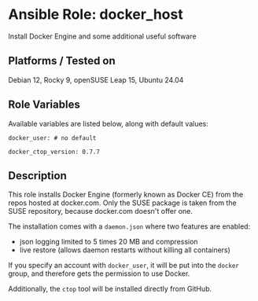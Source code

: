 # Ansible Role: docker_host

Install Docker Engine and some additional useful software

## Platforms / Tested on

Debian 12, Rocky 9, openSUSE Leap 15, Ubuntu 24.04

## Role Variables

Available variables are listed below, along with default values:

    docker_user: # no default

    docker_ctop_version: 0.7.7

## Description

This role installs Docker Engine (formerly known as Docker CE)
from the repos hosted at docker.com. Only the SUSE package is taken
from the SUSE repository, because docker.com doesn't offer one.

The installation comes with a `daemon.json` where two features are enabled:

- json logging limited to 5 times 20 MB and compression
- live restore (allows daemon restarts without killing all containers)

If you specify an account with `docker_user`, it will be put into the
`docker` group, and therefore gets the permission to use Docker.

Additionally, the `ctop` tool will be installed directly from GitHub.
